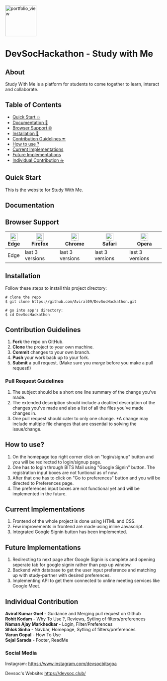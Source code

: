 <img width="100" alt="portfolio_view" src="https://devsoc.club/assets/img/logo.png">

# DevSocHackathon - Study with Me

## About
Study With Me is a platform for students to come together to learn, interact and collaborate.

## Table of Contents
- [Quick Start :boom:](#quick-start)
- [Documentation 🧾](#documentation)
- [Browser Support 🌐](#browser-support)
- [Installation 🐣](#installation)
- [Contribution Guidelines ✒](#contribution-guidelines)
- [How to use ?](#how-to-use)
- [Current Implementations](#current-implementations)
- [Future Implementations](#future-implementations)
- [Individual Contribution ☕](#individual-contribution)

## Quick Start
This is the website for Study With Me.

## Documentation

## Browser Support
| [<img src="https://raw.githubusercontent.com/alrra/browser-logos/master/src/edge/edge_48x48.png" alt="IE / Edge" width="24px" height="24px" />](http://godban.github.io/browsers-support-badges/)</br>Edge | [<img src="https://raw.githubusercontent.com/alrra/browser-logos/master/src/firefox/firefox_48x48.png" alt="Firefox" width="24px" height="24px" />](http://godban.github.io/browsers-support-badges/)</br>Firefox | [<img src="https://raw.githubusercontent.com/alrra/browser-logos/master/src/chrome/chrome_48x48.png" alt="Chrome" width="24px" height="24px" />](http://godban.github.io/browsers-support-badges/)</br>Chrome | [<img src="https://raw.githubusercontent.com/alrra/browser-logos/master/src/safari/safari_48x48.png" alt="Safari" width="24px" height="24px" />](http://godban.github.io/browsers-support-badges/)</br>Safari | [<img src="https://raw.githubusercontent.com/alrra/browser-logos/master/src/opera/opera_48x48.png" alt="Opera" width="24px" height="24px" />](http://godban.github.io/browsers-support-badges/)</br>Opera |
| --- | --- | --- | --- | --- |
| Edge | last 3 versions | last 3 versions | last 3 versions | last 3 versions |

## Installation

Follow these steps to install this project directory:

```
# clone the repo
$ git clone https://github.com/Aviral09/DevSocHackathon.git

# go into app's directory:
$ cd DevSocHackathon

```

## Contribution Guidelines
1. **Fork** the repo on GitHub.
2. **Clone** the project to your own machine.
3. **Commit** changes to your own branch.
4. **Push** your work back up to your fork.
5. **Submit** a pull request.
(Make sure you *merge* before you make a pull request!)

### Pull Request Guidelines
1. The subject should be a short one line summary of the change you've made.
2. The extended description should include a deatiled description of the changes you've made and also a list of all the files you've made changes in.
3. One pull request should cater to only one change. *A change may include multiple file changes that are essential to solving the issue/change.

## How to use?
1. On the homepage top right corner click on "login/signup" button and you will be redirected to login/signup page.
2. One has to login through BITS Mail using "Google Signin" button. The registration input boxes are not funtional as of now.
3. After that one has to click on "Go to preferences" button and you will be directed to Preferences page.
4. The preferences input boxes are not functional yet and will be implemented in the future.

## Current Implementations
1. Frontend of the whole project is done using HTML and CSS.
2. Few improvements in frontend are made using inline Javascript.
3. Integrated Google Signin button has been implemented.

## Future Implementations
1. Redirecting to next page after Google Signin is complete and opening seperate tab for google signin rather than pop up window.
2. Backend with database to get the user input preference and matching up with study-partner with desired preferences.
3. Implementing API to get them connected to online meeting services like Google Meet. 

## Individual Contribution
**Aviral Kumar Goel** - Guidance and Merging pull request on Github<br />
**Rohit Kodam** - Why To Use ?, Reviews, Sytling of filters/preferences<br />
**Naman Ajay Markhedkar** - Login, Filter/Preferences<br />
**Shlok Sinha** - Navbar, Homepage, Sytling of filters/preferences<br />
**Varun Gopal** - How To Use<br />
**Sejal Sarada** - Footer, ReadMe<br />

### Social Media

Instagram: <https://www.instagram.com/devsocbitsgoa>

Devsoc's Website: <https://devsoc.club/>
